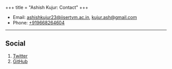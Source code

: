 +++
title = "Ashish Kujur: Contact"
+++

* Email: [ashishkujur23@iisertvm.ac.in](mailto:ashishkujur23@iisertvm.ac.in), [kujur.ash@gmail.com](mailto:kujur.ash@gmail.com)
* Phone: [+919668264604](tel:+919668264604)

---


## Social

1. [Twitter](https://twitter.com/ash_Kjr)
2. [GitHub](https://github.com/ashishKujur7)
